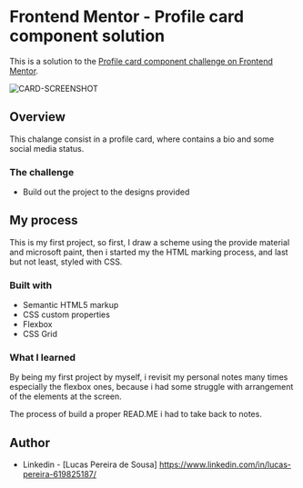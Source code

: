 # Frontend Mentor - Profile card component solution

This is a solution to the [Profile card component challenge on Frontend Mentor](https://www.frontendmentor.io/challenges/profile-card-component-cfArpWshJ).

![CARD-SCREENSHOT](https://user-images.githubusercontent.com/115659343/213038864-f366c4d6-9266-49b4-aaf7-def90d0b516c.png)


## Overview

This chalange consist in a profile card, where contains a bio and some social media status.

### The challenge

- Build out the project to the designs provided

## My process

This is my first project, so first, I draw a scheme using the provide material and microsoft paint, then i started my the HTML marking process, and last but not least, styled with CSS.

### Built with

- Semantic HTML5 markup
- CSS custom properties
- Flexbox
- CSS Grid

### What I learned

By being my first project by myself, i revisit my personal notes many times especially the flexbox ones, because i had some struggle with arrangement of the elements at the screen.

The process of build a proper READ.ME i had to take back to notes.

## Author

- Linkedin - [Lucas Pereira de Sousa] https://www.linkedin.com/in/lucas-pereira-619825187/
